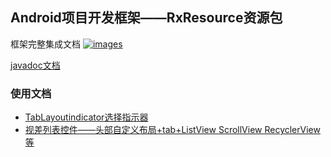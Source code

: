 Android项目开发框架——RxResource资源包
----

框架完整集成文档 <a href="https://github.com/smart005/okandroid">![images](https://img.shields.io/badge/OkAndroid-V1.x-brightgreen.svg)</a>

[javadoc文档](http://htmlpreview.github.io/?https://github.com/smart005/RxResource/blob/master/javadoc/index.html)

### 使用文档
* [TabLayoutindicator选择指示器](/docs/tab_layout_indicator.md)
* [视差列表控件——头部自定义布局+tab+ListView ScrollView RecyclerView等](/docs/parallax_list.md)
